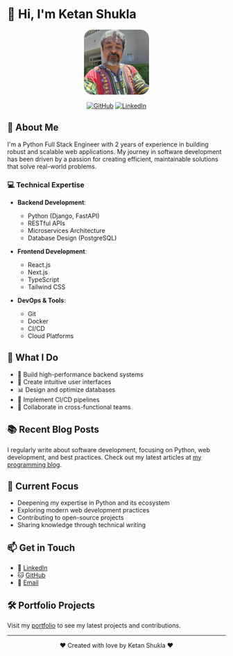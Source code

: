 # 👋 Hi, I'm Ketan Shukla

<div align="center">
  <img src="./public/static/images/avatar.jpg" alt="Ketan Shukla" width="150" height="150" style="border-radius: 20px; object-fit: cover;" />
  
  [![GitHub](https://img.shields.io/badge/GitHub-ketankshukla-blue?style=flat&logo=github)](https://github.com/ketankshukla)
  [![LinkedIn](https://img.shields.io/badge/LinkedIn-ketankshukla-blue?style=flat&logo=linkedin)](https://www.linkedin.com/in/ketankshukla/)
</div>

## 🚀 About Me

I'm a Python Full Stack Engineer with 2 years of experience in building robust and scalable web applications. My journey in software development has been driven by a passion for creating efficient, maintainable solutions that solve real-world problems.

### 💻 Technical Expertise

- **Backend Development**:

  - Python (Django, FastAPI)
  - RESTful APIs
  - Microservices Architecture
  - Database Design (PostgreSQL)

- **Frontend Development**:

  - React.js
  - Next.js
  - TypeScript
  - Tailwind CSS

- **DevOps & Tools**:
  - Git
  - Docker
  - CI/CD
  - Cloud Platforms

## 🌟 What I Do

- 🔧 Build high-performance backend systems
- 🎨 Create intuitive user interfaces
- 📊 Design and optimize databases
- 🔄 Implement CI/CD pipelines
- 🤝 Collaborate in cross-functional teams

## 📚 Recent Blog Posts

I regularly write about software development, focusing on Python, web development, and best practices. Check out my latest articles at [my programming blog](https://ketanshukla.com/blog).

## 🎯 Current Focus

- Deepening my expertise in Python and its ecosystem
- Exploring modern web development practices
- Contributing to open-source projects
- Sharing knowledge through technical writing

## 📫 Get in Touch

- 💼 [LinkedIn](https://www.linkedin.com/in/ketankshukla/)
- 🐱 [GitHub](https://github.com/ketankshukla)
- 📧 [Email](mailto:resume@ketankshukla.com)

## 🛠️ Portfolio Projects

Visit my [portfolio](https://www.ketanshukla.com/projects) to see my latest projects and contributions.

---

<div align="center">
  <p>❤️ Created with love by Ketan Shukla ❤️</p>
</div>
